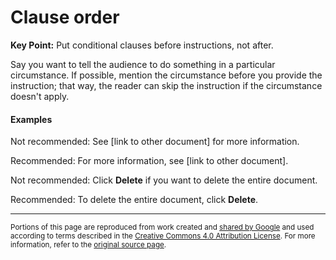# Clause order

**Key Point:** Put conditional clauses before instructions, not after.

Say you want to tell the audience to do something in a particular circumstance.
If possible, mention the circumstance before you provide the instruction; that
way, the reader can skip the instruction if the circumstance doesn't apply.

#### Examples

Not recommended: See \[link to other document] for more information.

Recommended: For more information, see \[link to other document].

Not recommended: Click **Delete** if you want to delete the entire document.

Recommended: To delete the entire document, click **Delete**.

---

<small>Portions of this page are reproduced from work created and
[shared by Google](https://developers.google.com/readme/policies/) and used
according to terms described in the
[Creative Commons 4.0 Attribution License](https://creativecommons.org/licenses/by/4.0/).
For more information, refer to the
[original source page](https://developers.google.com/style/clause-order).</small>
